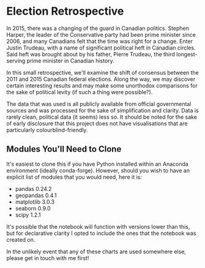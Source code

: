 # Election Retrospective

In 2015, there was a changing of the guard in Canadian politics. Stephen Harper, the leader of the Conservative party had been prime minister since 2006, and many Canadians felt that the time was right for a change. Enter Justin Trudeau, with a name of significant political heft in Canadian circles. Said heft was brought about by his father, Pierre Trudeau, the third longest-serving prime minister in Canadian history.

In this small retrospective, we'll examine the shift of consensus between the 2011 and 2015 Canadian federal elections. Along the way, we may discover certain interesting results and may make some unorthodox comparisons for the sake of political levity (if such a thing were possible?).

The data that was used is all publicly available from official governmental sources and was processed for the sake of simplification and clarity. Data is rarely clean, political data (it seems) less so. It should be noted for the sake of early disclosure that this project does not have visualisations that are particularly colourblind-friendly.

## Modules You'll Need to Clone 

It's easiest to clone this if you have Python installed within an Anaconda environment (ideally conda-forge). However, should you wish to have an explicit list of modules that you would need, here it is:

- pandas                    0.24.2 
- geopandas                 0.4.1
- matplotlib                3.0.3
- seaborn                   0.9.0
- scipy                     1.2.1

It's possible that the notebook will function with versions lower than this, but for declarative clarity I opted to include the ones that the notebook was created on.

In the unlikely event that any of these charts are used somewhere else, please get in touch with me first!
